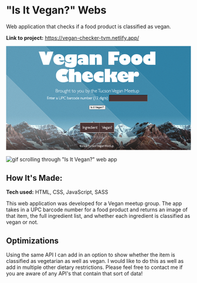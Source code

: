 # "Is It Vegan?" Webs
Web application that checks if a food product is classified as vegan.

**Link to project:** https://vegan-checker-tvm.netlify.app/

![Screenshot of "Is It Vegan?" web app](assets/css/images/vegan-checker.png)

![gif scrolling through "Is It Vegan?" web app](assets/css/images/vegan-checker-240.gif)

## How It's Made:

**Tech used:** HTML, CSS, JavaScript, SASS

This web application was developed for a Vegan meetup group. The app takes in a UPC barcode number for a food product and returns an image of that item, the full ingredient list, and whether each ingredient is classified as vegan or not.

## Optimizations

Using the same API I can add in an option to show whether the item is classified as vegetarian as well as vegan. I would like to do this as well as add in multiple other dietary restrictions. Please feel free to contact me if you are aware of any API's that contain that sort of data!



